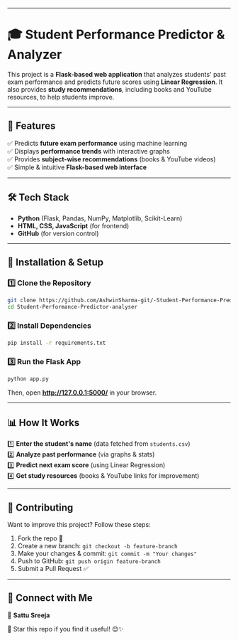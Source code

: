 
---

# 🎓 Student Performance Predictor & Analyzer  

This project is a **Flask-based web application** that analyzes students' past exam performance and predicts future scores using **Linear Regression**. It also provides **study recommendations**, including books and YouTube resources, to help students improve.  

---

## 🚀 Features  
✅ Predicts **future exam performance** using machine learning  
✅ Displays **performance trends** with interactive graphs  
✅ Provides **subject-wise recommendations** (books & YouTube videos)  
✅ Simple & intuitive **Flask-based web interface**  

---

## 🛠 Tech Stack  
- **Python** (Flask, Pandas, NumPy, Matplotlib, Scikit-Learn)  
- **HTML, CSS, JavaScript** (for frontend)  
- **GitHub** (for version control)  

---

## 📌 Installation & Setup  

### 1️⃣ Clone the Repository  
```bash
git clone https://github.com/AshwinSharma-git/-Student-Performance-Predictor-analyser.git
cd Student-Performance-Predictor-analyser
```

### 2️⃣ Install Dependencies  
```bash
pip install -r requirements.txt
```

### 3️⃣ Run the Flask App  
```bash
python app.py
```
Then, open **http://127.0.0.1:5000/** in your browser.  

---

## 📊 How It Works  
1️⃣ **Enter the student's name** (data fetched from `students.csv`)  
2️⃣ **Analyze past performance** (via graphs & stats)  
3️⃣ **Predict next exam score** (using Linear Regression)  
4️⃣ **Get study resources** (books & YouTube links for improvement)  

---

## 🤝 Contributing  
Want to improve this project? Follow these steps:  
1. Fork the repo 🍴  
2. Create a new branch: `git checkout -b feature-branch`  
3. Make your changes & commit: `git commit -m "Your changes"`  
4. Push to GitHub: `git push origin feature-branch`  
5. Submit a Pull Request ✅  

---

## 🔗 Connect with Me  
👤 **Sattu Sreeja**    

🌟 Star this repo if you find it useful! 😊✨  
